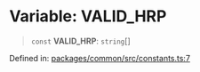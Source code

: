 # Variable: VALID\_HRP

> `const` **VALID\_HRP**: `string`[]

Defined in: [packages/common/src/constants.ts:7](https://github.com/dcdpr/did-btcr2-js/blob/c82bc5c69016e1146a0c52c6e6b21621f5abd6d4/packages/common/src/constants.ts#L7)
